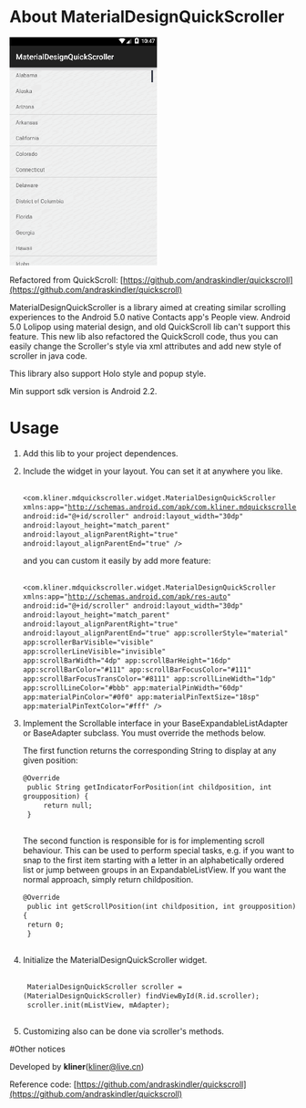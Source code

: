 # About MaterialDesignQuickScroller

![demo.gif](http://github.com/kliner/MaterialDesignQuickScroller/raw/master/screenshot/demo.gif)

Refactored from QuickScroll: [https://github.com/andraskindler/quickscroll](https://github.com/andraskindler/quickscroll)

MaterialDesignQuickScroller is a library aimed at creating similar scrolling experiences to the Android 5.0 native Contacts app's People view. Android 5.0 Lolipop using material design, and old QuickScroll lib can't support this feature. This new lib also refactored the QuickScroll code, thus you can easily change the Scroller's style via xml attributes and add new style of scroller in java code.

This library also support Holo style and popup style. 

Min support sdk version is Android 2.2.

# Usage

1. Add this lib to your project dependences.
2. Include the widget in your layout. You can set it at anywhere you like.   <pre><code>
&lt;com.kliner.mdquickscroller.widget.MaterialDesignQuickScroller
        xmlns:app="http://schemas.android.com/apk/com.kliner.mdquickscroller"
        android:id="@+id/scroller"
        android:layout_width="30dp"
        android:layout_height="match_parent"
        android:layout_alignParentRight="true"
        android:layout_alignParentEnd="true" />
</code></pre>and you can custom it easily by add more feature:<pre><code>
&lt;com.kliner.mdquickscroller.widget.MaterialDesignQuickScroller
        xmlns:app="http://schemas.android.com/apk/res-auto"
        android:id="@+id/scroller"
        android:layout_width="30dp"
        android:layout_height="match_parent"
        android:layout_alignParentRight="true"
        android:layout_alignParentEnd="true"
        app:scrollerStyle="material"
        app:scrollerBarVisible="visible"
        app:scrollerLineVisible="invisible"
        app:scrollBarWidth="4dp"
        app:scrollBarHeight="16dp"
        app:scrollBarColor="#111"
        app:scrollBarFocusColor="#111"
        app:scrollBarFocusTransColor="#8111"
        app:scrollLineWidth="1dp"
        app:scrollLineColor="#bbb"
        app:materialPinWidth="60dp"
        app:materialPinColor="#0f0"
        app:materialPinTextSize="18sp"
        app:materialPinTextColor="#fff"
        />
</code></pre>
3. Implement the Scrollable interface in your BaseExpandableListAdapter or BaseAdapter subclass. You must override the methods below. 
	
	The first function returns the corresponding String to display at any given position:

	<pre><code>@Override
	public String getIndicatorForPosition(int childposition, int groupposition) {
	    return null;
	}
	</code></pre>

	The second function is responsible for is for implementing scroll behaviour. This can be used to perform special tasks, e.g. if you want to snap to the first item starting with a letter in an alphabetically ordered list or jump between groups in an ExpandableListView. If you want the normal approach, simply return childposition.

	<pre><code>@Override
	public int getScrollPosition(int childposition, int groupposition) {
	return 0;
	}
	</code></pre>
4. Initialize the MaterialDesignQuickScroller widget.
	<pre><code>
	MaterialDesignQuickScroller scroller = (MaterialDesignQuickScroller) findViewById(R.id.scroller);
    scroller.init(mListView, mAdapter);
	</code></pre>
5. Customizing also can be done via scroller's methods.

#Other notices

Developed by **kliner**([kliner@live.cn](mailto:kliner@live.cn))

Reference code: [https://github.com/andraskindler/quickscroll](https://github.com/andraskindler/quickscroll)
